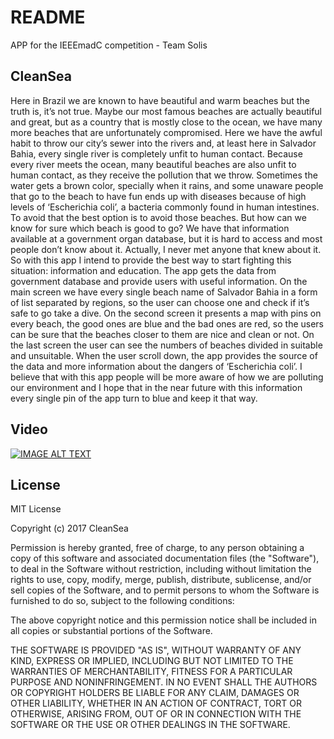 # README #

APP for the IEEEmadC competition - Team Solis

## CleanSea ##

Here in Brazil we are known to have beautiful and warm beaches but the truth is, it’s not true. Maybe our most famous beaches are actually beautiful and great, but as a country that is mostly close to the ocean, we have many more beaches that are unfortunately compromised. Here we have the awful habit to throw our city’s sewer into the rivers and, at least here in Salvador Bahia, every single river is completely unfit to human contact. Because every river meets the ocean, many beautiful beaches are also unfit to human contact, as they receive the pollution that we throw. Sometimes the water gets a brown color, specially when it rains, and some unaware people that go to the beach to have fun ends up with diseases because of high levels of ‘Escherichia coli’, a bacteria commonly found in human intestines. To avoid that the best option is to avoid those beaches. But how can we know for sure which beach is good to go? We have that information available at a government organ database, but it is hard to access and most people don’t know about it. Actually, I never met anyone that knew about it. So with this app I intend to provide the best way to start fighting this situation: information and education. The app gets the data from government database and provide users with useful information. On the main screen we have every single beach name of Salvador Bahia in a form of list separated by regions, so the user can choose one and check if it’s safe to go take a dive. On the second screen it presents a map with pins on every beach, the good ones are blue and the bad ones are red, so the users can be sure that the beaches closer to them are nice and clean or not. On the last screen the user can see the numbers of beaches divided in suitable and unsuitable. When the user scroll down, the app provides the source of the data and more information about the dangers of ‘Escherichia coli’. I believe that with this app people will be more aware of how we are polluting our environment and I hope that in the near future with this information every single pin of the app turn to blue and keep it that way.

## Video ##
[![IMAGE ALT TEXT](http://img.youtube.com/vi/leWX-h4NZ-g/0.jpg)](https://www.youtube.com/embed/leWX-h4NZ-g "CleanSea Video")

## License ##

MIT License

Copyright (c) 2017 CleanSea

Permission is hereby granted, free of charge, to any person obtaining a copy
of this software and associated documentation files (the "Software"), to deal
in the Software without restriction, including without limitation the rights
to use, copy, modify, merge, publish, distribute, sublicense, and/or sell
copies of the Software, and to permit persons to whom the Software is
furnished to do so, subject to the following conditions:

The above copyright notice and this permission notice shall be included in all
copies or substantial portions of the Software.

THE SOFTWARE IS PROVIDED "AS IS", WITHOUT WARRANTY OF ANY KIND, EXPRESS OR
IMPLIED, INCLUDING BUT NOT LIMITED TO THE WARRANTIES OF MERCHANTABILITY,
FITNESS FOR A PARTICULAR PURPOSE AND NONINFRINGEMENT. IN NO EVENT SHALL THE
AUTHORS OR COPYRIGHT HOLDERS BE LIABLE FOR ANY CLAIM, DAMAGES OR OTHER
LIABILITY, WHETHER IN AN ACTION OF CONTRACT, TORT OR OTHERWISE, ARISING FROM,
OUT OF OR IN CONNECTION WITH THE SOFTWARE OR THE USE OR OTHER DEALINGS IN THE
SOFTWARE.